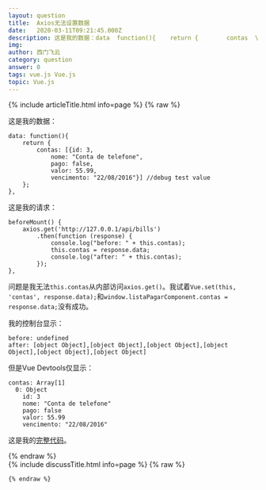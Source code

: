 ```yaml
---
layout: question
title:  Axios无法设置数据
date:   2020-03-11T09:21:45.000Z
description: 这是我的数据：data  function(){    return {        contas  \[{id  3,            ...
img: 
author: 西门飞云
category: question
answer: 0
tags: vue.js Vue.js
topic: Vue.js
---
```

<div class="article-root">
  <div class="article">
    {% include articleTitle.html info=page %}
    {% raw %}
    <div class="article-content"><p><font style="vertical-align: inherit;"><font style="vertical-align: inherit;">这是我的数据：</font></font></p>

<pre><code>data: function(){<font></font>
    return {<font></font>
        contas: [{id: 3,<font></font>
            nome: "Conta de telefone",<font></font>
            pago: false,<font></font>
            valor: 55.99,<font></font>
            vencimento: "22/08/2016"}] //debug test value<font></font>
    };<font></font>
},<font></font>
</code></pre>

<p><font style="vertical-align: inherit;"><font style="vertical-align: inherit;">这是我的请求：</font></font></p>

<pre><code>beforeMount() {<font></font>
    axios.get('http://127.0.0.1/api/bills')<font></font>
        .then(function (response) {<font></font>
            console.log("before: " + this.contas);<font></font>
            this.contas = response.data;<font></font>
            console.log("after: " + this.contas);<font></font>
        });<font></font>
},<font></font>
</code></pre>

<p><font style="vertical-align: inherit;"><font style="vertical-align: inherit;">问题是我无法</font></font><code>this.contas</code><font style="vertical-align: inherit;"><font style="vertical-align: inherit;">从内部</font><font style="vertical-align: inherit;">访问</font></font><code>axios.get()</code><font style="vertical-align: inherit;"><font style="vertical-align: inherit;">。</font><font style="vertical-align: inherit;">我试着</font></font><code>Vue.set(this, 'contas', response.data);</code><font style="vertical-align: inherit;"><font style="vertical-align: inherit;">和</font></font><code>window.listaPagarComponent.contas = response.data;</code><font style="vertical-align: inherit;"><font style="vertical-align: inherit;">没有成功。</font></font></p>

<p><font style="vertical-align: inherit;"><font style="vertical-align: inherit;">我的控制台显示：</font></font></p>

<pre><code>before: undefined<font></font>
after: [object Object],[object Object],[object Object],[object Object],[object Object],[object Object]<font></font>
</code></pre>

<p><font style="vertical-align: inherit;"><font style="vertical-align: inherit;">但是Vue Devtools仅显示：</font></font></p>

<pre><code>contas: Array[1]<font></font>
  0: Object<font></font>
    id: 3<font></font>
    nome: "Conta de telefone"<font></font>
    pago: false<font></font>
    valor: 55.99<font></font>
    vencimento: "22/08/2016"<font></font>
</code></pre>

<p><font style="vertical-align: inherit;"><font style="vertical-align: inherit;">这是我的</font></font><a href="http://pastebin.com/3Seqkk6L" rel="noreferrer" title="糊盒"><font style="vertical-align: inherit;"><font style="vertical-align: inherit;">完整代码</font></font></a><font style="vertical-align: inherit;"><font style="vertical-align: inherit;">。</font></font></p></div>
    {% endraw %}
  </div>

  <div class="discuss-wrapper">
    {% include discussTitle.html info=page %}
    {% raw %}
    
    {% endraw %}
  </div>
<div>
